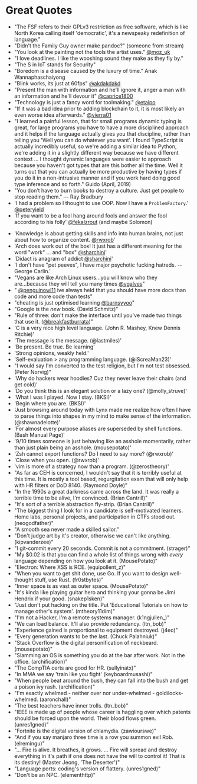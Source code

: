 # Great Quotes

* "The FSF refers to their GPLv3 restriction as free software, which is
  like North Korea calling itself 'democratic', it's a newspeaky redefinition of language."
* "Didn't the Family Guy owner make pandoc?" (someone from stream)
* "You look at the painting not the tools the artist uses." [\@moz_uk](https://twitch.tv/moz_uk)
* "I love deadlines. I like the wooshing sound they make as they fly
  by."
* "The S in IoT stands for Security"
* "Boredom is a disease caused by the luxury of time." Anak Wannaphaschaiyong
* "Blink works, its just at 60fps" [\@akdakdakd](https://twitch.tv/akdakdakd) 
* "Present the man with information and he'll ignore it, anger a man with an information and he'll devour it" [\@caprice1800](https://twitch.tv/caprice1800)
* "Technology is just a fancy word for toolmaking." [\@etaipo](https://twitch.tv/etaipo)
* "If it was a bad idea  prior to adding blockchain to it, it is    most
  likely an even worse idea afterwards." [\@vierra01](https://twitch.tv/vierra01)
* "I learned a painful lesson, that for small programs dynamic typing is
  great, for large programs you have to have a more disciplined approach
  and it helps if the language actually gives you that discipline,
  rather than telling you 'Well you can do whatever you want'. I found
  TypeScript is actually incredibly useful, so we're adding a similar
  idea to Python, we're adding it in a slightly different way because we
  have different context ... I thought dynamic languages were easier to
  approach because you haven't got types that are this bother all the
  time. Well it turns out that you can actually be more productive by
  having types if you do it in a non-intrusive manner and if you work
  hard doing good type inference and so forth." Guido (April, 2019)
* "You don’t have to burn books to destroy a culture. Just get people to stop reading them." ― Ray Bradbury
* 'I had a problem so I thought to use OOP. Now I have a
  `ProblemFactory`.' [\@peteryield](https://twitch.tv/peteryield)
* 'If you want to be a fool hang around fools and answer the fool
  according to his folly' [\@fekalzrout](https://twitch.tv/fekalzrout) (and maybe Solomon)
- 'Knowledge is about getting skills and info into human brains, not just about how to organize content. [\@rwxrob](https://twitch.tv/rwxrob)'
- 'Arch does work out of the box! It just has a different meaning for the word "work" ... and "box" [\@sharchini](https://twitch.tv/sharchini)'
- 'Didact is anagram of addict [\@sharchini](https://twitch.tv/sharchini)'
- 'I don\'t have "pet peeves", I have major psychotic fucking hatreds. -- George Carlin.'
- "Vegans are like Arch Linux users...you will know who they are...because they will tell you many times [\@vgalves](https://twitch.tv/vgalves)"
- " [\@penguinowl11](https://twitch.tv/penguinowl11) ive always held that you should have more docs than code and more code than tests"
- "cheating is just optimised learning [\@barnsyyoo](https://twitch.tv/barnsyyoo)"
- "Google is the *new* book. (David Schmitz)"
- "Rule of three: don't make the interface until you've made two things that use it. ([\@breakfastburrata](https://twitch.tv/breakfastburrata))"
- 'C is a very nice high level language. (John R. Mashey, Knew Dennis Ritchie)'
- 'The message is the message. (@lastmiles)'
- 'Be present. Be true. Be learning'
- 'Strong opinions, weakly held.'
- 'Self-evaluation > any programming language. (@iScreaMan23)' 
- "I would say I'm converted to the test religion, but I'm not test obsessed. (Peter Norvig)"
- 'Why do hackers wear hoodies? Cuz they never leave their chairs (and get cold)'
- 'Do you think this is an elegant solution or a lazy one? (@molly_struve)'
- 'What I was I played. Now I stay. (BKSI)'
- 'Begin where you are. (BKSI)'
- 'Just browsing around today with Lynx made me realize how often I have to parse things into shapes in my mind to make sense of the information. (@shawnadelotte)'
- 'For almost every purpose aliases are superseded by shell functions. (Bash Manual Page)'
- '9/10 times someone is just behaving like an asshole momentarily, rather than just plain being an asshole. (mousepotato)'
- 'Zsh cannot export functions? Do I need to say more? (@rwxrob)'
- 'Close when you open. (@rwxrob)'
- 'vim is more of a strategy now than a program. (@zerostheory)'
- "As far as CEH is concerned, I wouldn't say that it is terribly useful at this time. It is mostly a tool based, regurgitation exam that will only help with HR filters or DoD 8140. (Raymond Doyle)"
- "In the 1990s a great darkness came across the land. It was really a terrible time to be alive, I'm convinced.  (Brian Cantrill)"
- "It's sort of a terrible abstraction fly-strip. (Brian Cantrill)"
- "The biggest thing I look for in a candidate is self-motivated learners. Home labs, personal projects, and participation in CTFs stood out. (neogodfather)"
- "A smooth sea never made a skilled sailor."
- "Don't judge art by it's creator, otherwise we can't like anything. (kipvanderzee)"
- "I git-commit every 20 seconds. Commit is not a commitment. (strager)"
- "My \$0.02 is that you can find a whole list of things wrong with *every* language depending on how you look at it. (MousePotato)"
- "Electron: Where XSS is RCE. (equipollent_z)"
- "When you want to get shit done, use Go. If you want to design well-thought stuff, use Rust. (fr0stbytes)"
- "Inner space is as vast as outer space. (MousePotato)"
- "It's kinda like playing guitar hero and thinking your gonna be Jimi Hendrix if your good. (snakep1sken)"
- "Just don't put hacking on the title. Put 'Educational Tutorials on how to manage other's system'. (mtheory11dim)"
- "I'm not a Hacker, I'm a remote systems manager. (k1ngjulien_)"
- "We can load balance. It'll also provide redundancy. (ltn_bob)"
- "Experience gained is proportional to equipment destroyed. (j4eo)"
- "Every generation wants to be the last. (Chuck Palahniuk)"
- "Stack Overflow is the digital personification of neckbeard. (mousepotato)"
- "Slamming an OS is something you do at the bar after work. Not in the office. (archification)"
- "The CompTIA certs are good for HR. (sullyinatx)"
- "In MMA we say 'train like you fight' (keyboardmusashi)"
- "When people beat around the bush, they can fall into the bush and get a poison ivy rash. (archification)"
- "I'm exactly whelmed - neither over nor under-whelmed - goldilocks-whelmed. (aaronchall)"
- "The best teachers have inner trolls. (ltn_bob)"
- "IEEE is made up of people whose career is haggling over which patents should be forced upon the world. Their blood flows green. (unres1gned)"
- "Fortnite is the digital version of chlamydia. (zawiourswe)"
- "And if you say manjaro three time is a row you summon evil Rob. (elremingu)"
- "... Fire is alive. It breathes, it grows. ... Fire will spread and destroy everything in it's path if one does not have the will to control it! That is its destiny! (Master Jeong, 'The Deserter')"
- "Language ports: coding's version of flattery. (unres1gned)"
- "Don't be an NPC. (elementhttp)"
